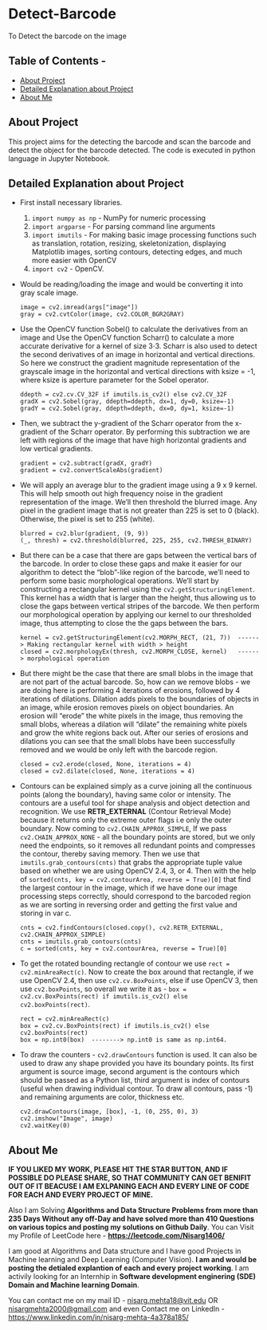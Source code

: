 # Detect-Barcode
To Detect the barcode on the image

## Table of Contents - 
* [About Project](#about-project)
* [Detailed Explanation about Project](#detailed-explanation-about-project)
* [About Me](#about-me)

## About Project
This project aims for the detecting the barcode and scan the barcode and detect the object for the barcode detected. The code is executed in python language in Jupyter Notebook. 

## Detailed Explanation about Project
* First install necessary libraries. 
  1) `import numpy as np` - NumPy for numeric processing
  2) `import argparse` - For parsing command line arguments
  3) `import imutils` - For making basic image processing functions such as translation, rotation, resizing, skeletonization, displaying Matplotlib images, sorting contours, detecting edges, and much more easier with OpenCV
  4) `import cv2` - OpenCV. 

* Would be reading/loading the image and would be converting it into gray scale image. 
  ```
  image = cv2.imread(args["image"])
  gray = cv2.cvtColor(image, cv2.COLOR_BGR2GRAY)
  ```
  
* Use the OpenCV function Sobel() to calculate the derivatives from an image and Use the OpenCV function Scharr() to calculate a more accurate derivative for a kernel of size 3⋅3. Scharr is also used to detect the second derivatives of an image in horizontal and vertical directions. So here we construct the gradient magnitude representation of the grayscale image in the horizontal and vertical directions with ksize = -1, where ksize is aperture parameter for the Sobel operator.
  ```
  ddepth = cv2.cv.CV_32F if imutils.is_cv2() else cv2.CV_32F
  gradX = cv2.Sobel(gray, ddepth=ddepth, dx=1, dy=0, ksize=-1)
  gradY = cv2.Sobel(gray, ddepth=ddepth, dx=0, dy=1, ksize=-1)
  ```
  
* Then, we subtract the y-gradient of the Scharr operator from the x-gradient of the Scharr operator. By performing this subtraction we are left with regions of the image that have high horizontal gradients and low vertical gradients.
  ```
  gradient = cv2.subtract(gradX, gradY)
  gradient = cv2.convertScaleAbs(gradient)
  ```
  
* We will apply an average blur to the gradient image using a 9 x 9 kernel. This will help smooth out high frequency noise in the gradient representation of the image. We’ll then threshold the blurred image. Any pixel in the gradient image that is not greater than 225 is set to 0 (black). Otherwise, the pixel is set to 255 (white).
  ```
  blurred = cv2.blur(gradient, (9, 9))
  (_, thresh) = cv2.threshold(blurred, 225, 255, cv2.THRESH_BINARY)
  ```

* But there can be a case that there are gaps between the vertical bars of the barcode. In order to close these gaps and make it easier for our algorithm to detect the “blob”-like region of the barcode, we’ll need to perform some basic morphological operations. We’ll start by constructing a rectangular kernel using the `cv2.getStructuringElement`. This kernel has a width that is larger than the height, thus allowing us to close the gaps between vertical stripes of the barcode. We then perform our morphological operation by applying our kernel to our thresholded image, thus attempting to close the the gaps between the bars.
  ```
  kernel = cv2.getStructuringElement(cv2.MORPH_RECT, (21, 7))  ------> Making rectangular kernel with width > height
  closed = cv2.morphologyEx(thresh, cv2.MORPH_CLOSE, kernel)   ------> morphological operation
  ```

* But there might be the case that there are small blobs in the image that are not part of the actual barcode. So, how can we remove blobs - we are doing here is performing 4 iterations of erosions, followed by 4 iterations of dilations. Dilation adds pixels to the boundaries of objects in an image, while erosion removes pixels on object boundaries. An erosion will “erode” the white pixels in the image, thus removing the small blobs, whereas a dilation will “dilate” the remaining white pixels and grow the white regions back out. After our series of erosions and dilations you can see that the small blobs have been successfully removed and we would be only left with the barcode region. 
  ```
  closed = cv2.erode(closed, None, iterations = 4)
  closed = cv2.dilate(closed, None, iterations = 4)
  ```
  
* Contours can be explained simply as a curve joining all the continuous points (along the boundary), having same color or intensity. The contours are a useful tool for shape analysis and object detection and recognition. We use **RETR_EXTERNAL** (Contour Retrieval Mode) because it returns only the extreme outer flags i.e only the outer boundary. Now coming to `cv2.CHAIN_APPROX_SIMPLE`, If we pass `cv2.CHAIN_APPROX_NONE` - all the boundary points are stored, but we only need the endpoints, so it removes all redundant points and compresses the contour, thereby saving memory. Then we use that `imutils.grab_contours(cnts)` that grabs the appropriate tuple value based on whether we are using OpenCV 2.4, 3, or 4. Then with the help of `sorted(cnts, key = cv2.contourArea, reverse = True)[0]` that find the largest contour in the image, which if we have done our image processing steps correctly, should correspond to the barcoded region as we are sorting in reversing order and getting the first value and storing in var c. 
  ```
  cnts = cv2.findContours(closed.copy(), cv2.RETR_EXTERNAL, cv2.CHAIN_APPROX_SIMPLE)
  cnts = imutils.grab_contours(cnts)
  c = sorted(cnts, key = cv2.contourArea, reverse = True)[0]
  ```
  
* To get the rotated bounding rectangle of contour we use `rect = cv2.minAreaRect(c)`. Now to create the box around that rectangle, if we use OpenCV 2.4, then use `cv2.cv.BoxPoints`, else if use OpenCV 3, then use `cv2.boxPoints`, so overall we write it as - `box = cv2.cv.BoxPoints(rect) if imutils.is_cv2() else cv2.boxPoints(rect)`. 
    ```
    rect = cv2.minAreaRect(c)
    box = cv2.cv.BoxPoints(rect) if imutils.is_cv2() else cv2.boxPoints(rect)
    box = np.int0(box)  --------> np.int0 is same as np.int64.
    ```

* To draw the counters - `cv2.drawContours` function is used. It can also be used to draw any shape provided you have its boundary points. Its first argument is source image, second argument is the contours which should be passed as a Python list, third argument is index of contours (useful when drawing individual contour. To draw all contours, pass -1) and remaining arguments are color, thickness etc.
  ```
  cv2.drawContours(image, [box], -1, (0, 255, 0), 3)
  cv2.imshow("Image", image)
  cv2.waitKey(0)
  ```
  
## About Me
**IF YOU LIKED MY WORK, PLEASE HIT THE STAR BUTTON, AND IF POSSIBLE DO PLEASE SHARE, SO THAT COMMUNITY CAN GET BENIFIT OUT OF IT BEACUSE I AM EXLPANING EACH AND EVERY LINE OF CODE FOR EACH AND EVERY PROJECT OF MINE.**

Also I am Solving **Algorithms and Data Structure Problems from more than 235 Days Without any off-Day and have solved more than 410 Questions on various topics and posting my solutions on Github Daily**. You can Visit my Profile of LeetCode here - **https://leetcode.com/Nisarg1406/**

I am good at Algorithms and Data structure and I have good Projects in Machine learning and Deep Learning (Computer Vision). **I am and would be posting the detialed explantion of each and every project working**. I am activily looking for an Internhip in **Software development enginering (SDE) Domain and Machine learning Domain**.

You can contact me on my mail ID - nisarg.mehta18@vit.edu OR nisargmehta2000@gmail.com and even Contact me on LinkedIn - https://www.linkedin.com/in/nisarg-mehta-4a378a185/
